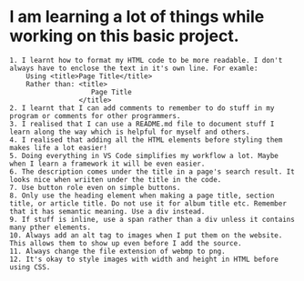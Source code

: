 # I am learning a lot of things while working on this basic project.
    1. I learnt how to format my HTML code to be more readable. I don't always have to enclose the text in it's own line. For examle: 
        Using <title>Page Title</title>
        Rather than: <title>
                        Page Title
                     </title>
    2. I learnt that I can add comments to remember to do stuff in my program or comments for other programmers.
    3. I realised that I can use a README.md file to document stuff I learn along the way which is helpful for myself and others.
    4. I realised that adding all the HTML elements before styling them makes life a lot easier!
    5. Doing everything in VS Code simplifies my workflow a lot. Maybe when I learn a framework it will be even easier.
    6. The description comes under the title in a page's search result. It looks nice when wriiten under the title in the code.
    7. Use button role even on simple buttons.
    8. Only use the heading element when making a page title, section title, or article title. Do not use it for album title etc. Remember that it has semantic meaning. Use a div instead.
    9. If stuff is inline, use a span rather than a div unless it contains many pther elements.
    10. Always add an alt tag to images when I put them on the website. This allows them to show up even before I add the source.
    11. Always change the file extension of webmp to png.
    12. It's okay to style images with width and height in HTML before using CSS.